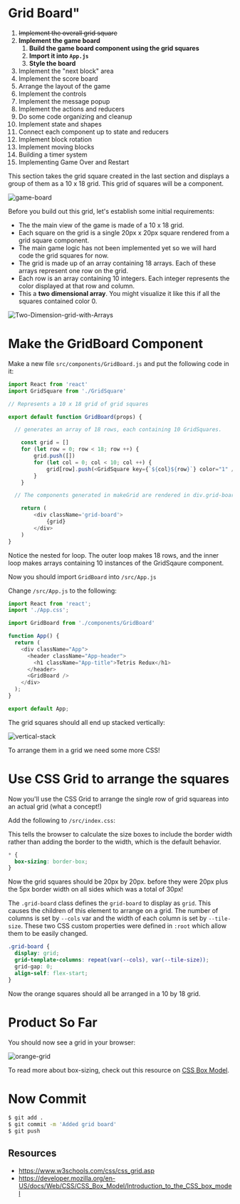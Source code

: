 # Grid Board"

1. ~~Implement the overall grid square~~
1. **Implement the game board**
    1. **Build the game board component using the grid squares**
    1. **Import it into `App.js`**
    1. **Style the board**
1. Implement the "next block" area
1. Implement the score board
1. Arrange the layout of the game
1. Implement the controls
1. Implement the message popup
1. Implement the actions and reducers
1. Do some code organizing and cleanup
1. Implement state and shapes
1. Connect each component up to state and reducers
1. Implement block rotation
1. Implement moving blocks
1. Building a timer system
1. Implementing Game Over and Restart

This section takes the grid square created in the last section and displays a group of them as a 10 x 18 grid. This grid of squares will be a component.

![game-board](assets/game-board.png)

Before you build out this grid, let's establish some initial requirements:

- The the main view of the game is made of a 10 x 18 grid.
- Each square on the grid is a single 20px x 20px square rendered from a grid square component.
- The main game logic has not been implemented yet so we will hard code the grid squares for now.
- The grid is made up of an array containing 18 arrays. Each of these arrays represent one row on the grid.
- Each row is an array containing 10 integers. Each integer represents the color displayed at that row and column.
- This a **two dimensional array**. You might visualize it like this
if all the squares contained color 0.

![Two-Dimension-grid-with-Arrays](assets/Two-Dimension-grid-with-Arrays.png)

# Make the GridBoard Component

Make a new file `src/components/GridBoard.js` and put the following code in it:

```js
import React from 'react'
import GridSquare from './GridSquare'

// Represents a 10 x 18 grid of grid squares

export default function GridBoard(props) {

  // generates an array of 18 rows, each containing 10 GridSquares.

	const grid = []
	for (let row = 0; row < 18; row ++) {
		grid.push([])
		for (let col = 0; col < 10; col ++) {
			grid[row].push(<GridSquare key={`${col}${row}`} color="1" />)
		}
	}

  // The components generated in makeGrid are rendered in div.grid-board

	return (
		<div className='grid-board'>
			{grid}
		</div>
	)
}
```

Notice the nested for loop. The outer loop makes 18 rows, and the inner loop makes arrays containing 10 instances of the GridSqaure component. 

Now you should import `GridBoard` into `/src/App.js`

Change `/src/App.js` to the following:

```js
import React from 'react';
import './App.css';

import GridBoard from './components/GridBoard'

function App() {
  return (
    <div className="App">
      <header className="App-header">
        <h1 className="App-title">Tetris Redux</h1>
      </header>
      <GridBoard />
    </div>
  );
}

export default App;
```

The grid squares should all end up stacked vertically:

![vertical-stack](assets/vertical-stack.png)

To arrange them in a grid we need some more CSS! 

# Use CSS Grid to arrange the squares

Now you'll use the CSS Grid to arrange the single row of grid squareas into an actual grid (what a concept!)

Add the following to `/src/index.css`:

This tells the browser to calculate the size boxes to include the border width rather than adding the border to the width, which is the default behavior.

```css
* {
  box-sizing: border-box;
}
```

Now the grid squares should be 20px by 20px. before they were 20px plus the 5px border width on all sides which was a total of 30px! 

The `.grid-board` class defines the `grid-board` to display as `grid`. This causes the children of this element to arrange on a grid. The number of columns is set by `--cols` var and the width of each column is set by `--tile-size`. These two CSS custom properties were defined in `:root` which allow them to be easily changed.

```CSS
.grid-board {
  display: grid;
  grid-template-columns: repeat(var(--cols), var(--tile-size));
  grid-gap: 0;
  align-self: flex-start;
}
```

Now the orange squares should all be arranged in a 10 by 18 grid. 

# Product So Far

You should now see a grid in your browser:

![orange-grid](assets/orange-grid.png)

To read more about box-sizing, check out this resource on [CSS Box Model](https://developer.mozilla.org/en-US/docs/Web/CSS/CSS_Box_Model/Introduction_to_the_CSS_box_model).

# Now Commit

```bash
$ git add .
$ git commit -m 'Added grid board'
$ git push
```

## Resources

- https://www.w3schools.com/css/css_grid.asp
- https://developer.mozilla.org/en-US/docs/Web/CSS/CSS_Box_Model/Introduction_to_the_CSS_box_model
